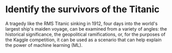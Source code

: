 # Identify the survivors of the Titanic

A tragedy like the RMS Titanic sinking in 1912, four days into the world's largest ship's maiden voyage, can be examined from a variety of angles: the historical significance, the geopolitical ramifications, or, for the purposes of the Kaggle competition, it can be used as a scenario that can help explain the power of machine learning (ML).

